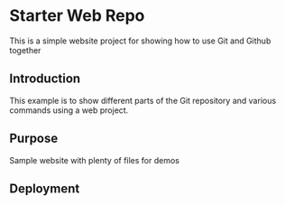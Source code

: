 # Starter Web Repo

This is a simple website project for
showing how to use Git and Github together

## Introduction

This example is to show different parts
of the Git repository and various commands
using a web project.

## Purpose

Sample website with plenty of files for demos

## Deployment
